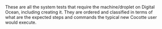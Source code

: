 These are all the system tests that require the machine/droplet on Digital Ocean, including creating it. They are ordered and classified in terms of what are the expected steps and commands the typical new Cocotte user would execute.